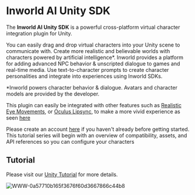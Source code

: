 # Inworld AI Unity SDK

The **Inworld AI Unity SDK** is a powerful cross-platform virtual character integration plugin for Unity.

You can easily drag and drop virtual characters into your Unity scene to communicate with. Create more realistic and believable worlds with characters powered by artificial intelligence*. Inworld provides a platform for adding advanced NPC behavior & unscripted dialogue to games and real-time media. Use text-to-character prompts to create character personalities and integrate into experiences using Inworld SDKs.

*Inworld powers character behavior & dialogue. Avatars and character models are provided by the developer.

This plugin can easily be integrated with other features such as [Realistic Eye Movements](https://assetstore.unity.com/packages/tools/animation/realistic-eye-movements-29168), or [Oculus Lipsync](https://developer.oculus.com/downloads/package/oculus-lipsync-unity/), to make a more vivid experience as seen [here](https://youtu.be/rac60WK0NUQ)

Please create an account [here](https://studio.inworld.ai/signup) if you haven't already before getting started.
This tutorial series will begin with an overview of compatibility, assets, and API references so you can configure your characters 

## Tutorial

Please visit our [Unity Tutorial](https://docs.inworld.ai/docs/tutorial-integrations/Unity/) for more details.

![WWW-0a57710b165f3676f60d3667866c44b8](https://user-images.githubusercontent.com/123405577/219526213-97716f93-3b24-41c6-9890-2ea42c22faf2.gif)
